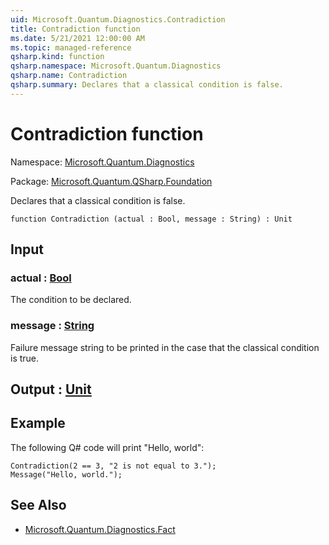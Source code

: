 ```yaml
---
uid: Microsoft.Quantum.Diagnostics.Contradiction
title: Contradiction function
ms.date: 5/21/2021 12:00:00 AM
ms.topic: managed-reference
qsharp.kind: function
qsharp.namespace: Microsoft.Quantum.Diagnostics
qsharp.name: Contradiction
qsharp.summary: Declares that a classical condition is false.
---
```


# Contradiction function

Namespace: [Microsoft.Quantum.Diagnostics](xref:Microsoft.Quantum.Diagnostics)

Package: [Microsoft.Quantum.QSharp.Foundation](https://nuget.org/packages/Microsoft.Quantum.QSharp.Foundation)


Declares that a classical condition is false.

```qsharp
function Contradiction (actual : Bool, message : String) : Unit
```


## Input

### actual : [Bool](xref:microsoft.quantum.qsharp.valueliterals#bool-literals)

The condition to be declared.


### message : [String](xref:microsoft.quantum.qsharp.valueliterals#string-literals)

Failure message string to be printed in the case that the classicalcondition is true.



## Output : [Unit](xref:microsoft.quantum.qsharp.valueliterals#unit-literal)



## Example

The following Q# code will print "Hello, world":```qsharpContradiction(2 == 3, "2 is not equal to 3.");Message("Hello, world.");```

## See Also

- [Microsoft.Quantum.Diagnostics.Fact](xref:Microsoft.Quantum.Diagnostics.Fact)